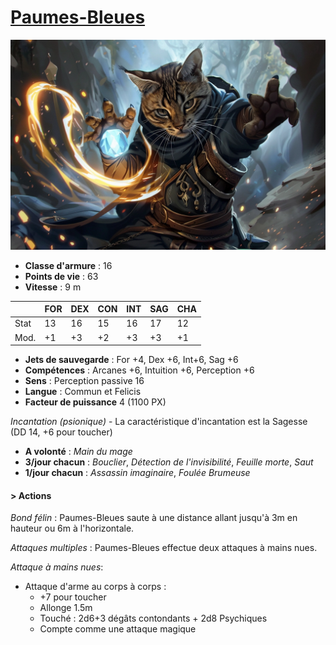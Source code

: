 # [Paumes-Bleues](../../WORLDBUILDING/PERSONNAGES/ENFANTS_DE_LA_RUE/Paumes_Bleues.md)

![Paumes Bleues](../../_images/paumes_bleues.webp)

* **Classe d'armure** : 16
* **Points de vie** : 63
* **Vitesse** : 9 m  

|    |FOR|DEX|CON|INT|SAG|CHA|
|----|---|---|---|---|---|---|
|Stat|13 |16 |15 |16 |17 |12 |
|Mod.|+1 |+3 |+2 |+3 |+3 |+1 |

* **Jets de sauvegarde** : For +4, Dex +6, Int+6, Sag +6
* **Compétences** : Arcanes +6, Intuition +6, Perception +6
* **Sens** : Perception passive 16
* **Langue** : Commun et Felicis
* **Facteur de puissance** 4 (1100 PX)

*Incantation (psionique)* - 
La caractéristique d'incantation est la Sagesse (DD 14, +6 pour toucher)
* **A volonté** : *Main du mage*
* **3/jour chacun** : *Bouclier*, *Détection de l'invisibilité*, *Feuille morte*, *Saut*
* **1/jour chacun** : *Assassin imaginaire*, *Foulée Brumeuse*

#### > Actions
*Bond félin* : Paumes-Bleues saute à une distance allant jusqu'à 3m en hauteur ou 6m à l'horizontale.

*Attaques multiples* : Paumes-Bleues effectue deux attaques à mains nues.

*Attaque à mains nues*:
* Attaque d'arme au corps à corps :
    * +7 pour toucher 
    * Allonge 1.5m
    * Touché : 2d6+3 dégâts contondants + 2d8 Psychiques
    * Compte comme une attaque magique